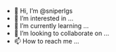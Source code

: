 - 👋 Hi, I’m @sniperlgs
- 👀 I’m interested in ...
- 🌱 I’m currently learning ...
- 💞️ I’m looking to collaborate on ...
- 📫 How to reach me ...

<!---
sniperlgs/sniperlgs is a ✨ special ✨ repository because its `README.md` (this file) appears on your GitHub profile.
You can click the Preview link to take a look at your changes.
--->

